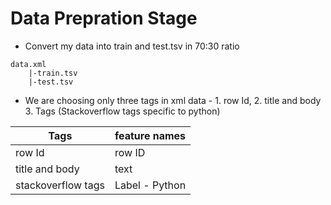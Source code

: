 # Data Prepration Stage

- Convert my data into train and test.tsv in 70:30 ratio
```
data.xml
    |-train.tsv
    |-test.tsv
```

- We are choosing only three tags in xml data - 1. row Id, 2. title and body 3. Tags (Stackoverflow tags specific to python)

|Tags|feature names|
|-|-|
|row Id|row ID|
|title and body|text|
|stackoverflow tags|Label - Python|